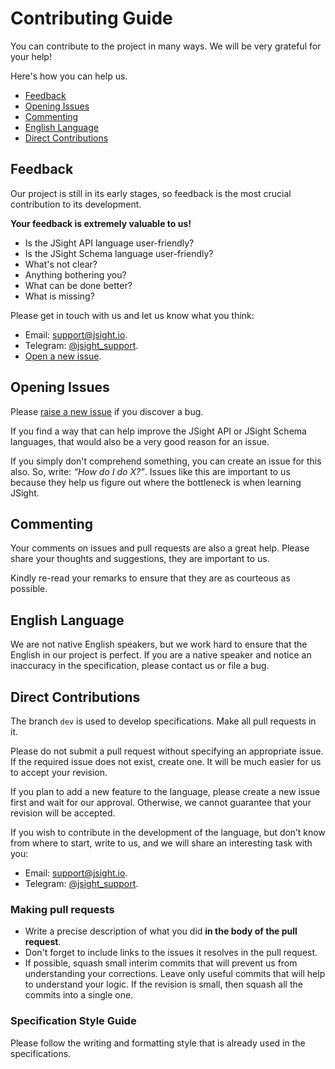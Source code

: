 # Contributing Guide

You can contribute to the project in many ways. We will be very grateful for your help!

Here's how you can help us.

* [Feedback](#feedback)
* [Opening Issues](#opening-issues)
* [Commenting](#commenting)
* [English Language](#english-language)
* [Direct Contributions](#direct-contributions)

## Feedback

Our project is still in its early stages, so feedback is the most crucial contribution to its
development.

**Your feedback is extremely valuable to us!**

- Is the JSight API language user-friendly?
- Is the JSight Schema language user-friendly?
- What's not clear?
- Anything bothering you?
- What can be done better?
- What is missing?

Please get in touch with us and let us know what you think:

- Email: [support@jsight.io](mailto:support@jsight.io).
- Telegram: [@jsight_support](https://t.me/jsight_support).
- [Open a new issue](https://github.com/jsightapi/specification/issues/new).

## Opening Issues

Please [raise a new issue](https://github.com/jsightapi/specification/issues/new) if you discover a
bug.

If you find a way that can help improve the JSight API or JSight Schema languages, that would also
be a very good reason for an issue.

If you simply don't comprehend something, you can create an issue for this also. So, write: *“How do
I do X?”*. Issues like this are important to us because they help us figure out where the bottleneck
is when learning JSight.

## Commenting

Your comments on issues and pull requests are also a great help. Please share your thoughts and
suggestions, they are important to us.
 
Kindly re-read your remarks to ensure that they are as courteous as possible.

## English Language

We are not native English speakers, but we work hard to ensure that the English in our project is
perfect. If you are a native speaker and notice an inaccuracy in the specification, please contact
us or file a bug.

## Direct Contributions

The branch `dev` is used to develop specifications. Make all pull requests in it.

Please do not submit a pull request without specifying an appropriate issue. If the required issue
does not exist, create one. It will be much easier for us to accept your revision.

If you plan to add a new feature to the language, please create a new issue first and wait for our
approval. Otherwise, we cannot guarantee that your revision will be accepted.

If you wish to contribute in the development of the language, but don’t know from where to start,
write to us, and we will share an interesting task with you:

- Email: [support@jsight.io](mailto:support@jsight.io).
- Telegram: [@jsight_support](https://t.me/jsight_support).

### Making pull requests

- Write a precise description of what you did **in the body of the pull request**.
- Don't forget to include links to the issues it resolves in the pull request.
- If possible, squash small interim commits that will prevent us from understanding your
  corrections. Leave only useful commits that will help to understand your logic. If the revision is
  small, then squash all the commits into a single one.

### Specification Style Guide

Please follow the writing and formatting style that is already used in the specifications.
